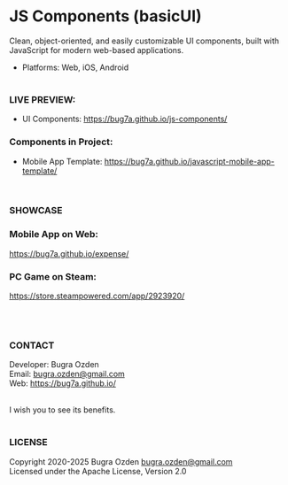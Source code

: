 # JS Components (basicUI)
Clean, object-oriented, and easily customizable UI components, built with JavaScript for modern web-based applications.

- Platforms: Web, iOS, Android<br><br>

### LIVE PREVIEW:

- UI Components: https://bug7a.github.io/js-components/

### Components in Project:

- Mobile App Template: https://bug7a.github.io/javascript-mobile-app-template/

<br>

### SHOWCASE
### Mobile App on Web:
https://bug7a.github.io/expense/

### PC Game on Steam:
https://store.steampowered.com/app/2923920/

<br><br>

### CONTACT

Developer: Bugra Ozden<br>
Email: bugra.ozden@gmail.com<br>
Web: https://bug7a.github.io/<br><br>

I wish you to see its benefits.<br /><br />

### LICENSE

Copyright 2020-2025 Bugra Ozden <bugra.ozden@gmail.com><br />
Licensed under the Apache License, Version 2.0<br /><br />